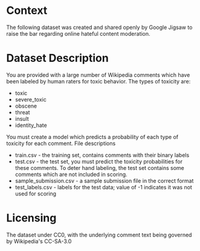 # Context

The following dataset was created and shared openly by Google Jigsaw to raise the bar regarding online hateful content moderation.

# Dataset Description

You are provided with a large number of Wikipedia comments which have been labeled by human raters for toxic behavior. The types of toxicity are:

* toxic
* severe_toxic
* obscene
* threat
* insult
* identity_hate

You must create a model which predicts a probability of each type of toxicity for each comment.
File descriptions

* train.csv - the training set, contains comments with their binary labels
* test.csv - the test set, you must predict the toxicity probabilities for these comments. To deter hand labeling, the test set contains some comments which are not included in scoring.
* sample_submission.csv - a sample submission file in the correct format
* test_labels.csv - labels for the test data; value of -1 indicates it was not used for scoring

# Licensing

The dataset under CC0, with the underlying comment text being governed by Wikipedia's CC-SA-3.0